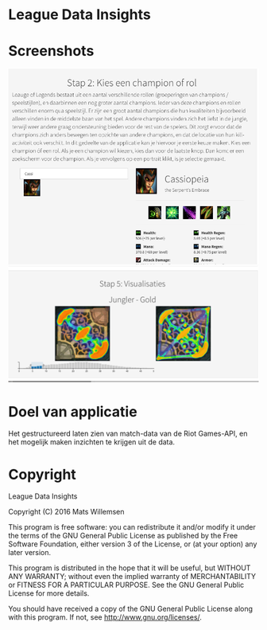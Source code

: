# League Data Insights

Screenshots
===========

![](doc/championselect.png)
![](doc/heatmaps.png)

Doel van applicatie
===========

Het gestructureerd laten zien van match-data van de Riot Games-API, en het mogelijk maken inzichten te krijgen uit de data.

Copyright
===

League Data Insights

Copyright (C) 2016  Mats Willemsen

This program is free software: you can redistribute it and/or modify
it under the terms of the GNU General Public License as published by
the Free Software Foundation, either version 3 of the License, or
(at your option) any later version.

This program is distributed in the hope that it will be useful,
but WITHOUT ANY WARRANTY; without even the implied warranty of
MERCHANTABILITY or FITNESS FOR A PARTICULAR PURPOSE.  See the
GNU General Public License for more details.

You should have received a copy of the GNU General Public License
along with this program.  If not, see <http://www.gnu.org/licenses/>.